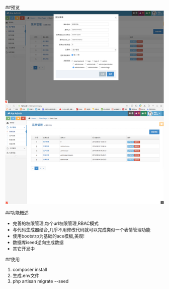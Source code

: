 ##预览
![ss](public/1.png)
![ss](public/2.png)

##功能概述
- 完善的权限管理,每个url权限管理,RBAC模式
- 与代码生成器结合,几乎不用修改代码就可以完成类似一个表情管理功能
- 使用bootstrp为基础的ace模板,美观!
- 数据库iseed逆向生成数据
- 其它开发中

##使用
1. composer install
2. 生成.env文件
3. php artisan migrate --seed
